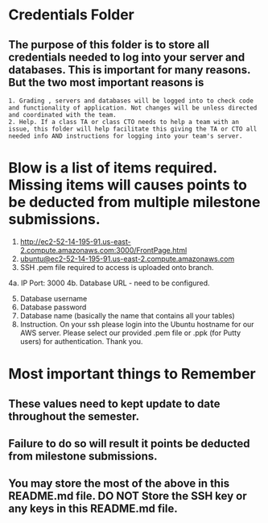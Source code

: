 # Credentials Folder

## The purpose of this folder is to store all credentials needed to log into your server and databases. This is important for many reasons. But the two most important reasons is
    1. Grading , servers and databases will be logged into to check code and functionality of application. Not changes will be unless directed and coordinated with the team.
    2. Help. If a class TA or class CTO needs to help a team with an issue, this folder will help facilitate this giving the TA or CTO all needed info AND instructions for logging into your team's server. 


# Blow is a list of items required. Missing items will causes points to be deducted from multiple milestone submissions.

1. http://ec2-52-14-195-91.us-east-2.compute.amazonaws.com:3000/FrontPage.html
2. ubuntu@ec2-52-14-195-91.us-east-2.compute.amazonaws.com
3. SSH .pem file required to access is uploaded onto branch.

4a. IP Port: 3000
4b. Database URL - need to be configured.

5. Database username
6. Database password
7. Database name (basically the name that contains all your tables)
8. Instruction. On your ssh please login into the Ubuntu hostname for our AWS server. Please select our provided .pem file or .ppk (for Putty users) for authentication. Thank you.

# Most important things to Remember
## These values need to kept update to date throughout the semester. <br>
## <strong>Failure to do so will result it points be deducted from milestone submissions.</strong><br>
## You may store the most of the above in this README.md file. DO NOT Store the SSH key or any keys in this README.md file.
